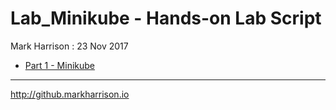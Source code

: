 # Lab_Minikube  - Hands-on Lab Script

Mark Harrison : 23 Nov 2017

- [Part 1 - Minikube](minikube.md)

---
<http://github.markharrison.io>